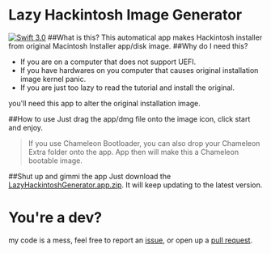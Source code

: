 # Lazy Hackintosh Image Generator
[![Swift 3.0](https://img.shields.io/badge/Swift-3.0-orange.svg?style=flat)](https://swift.org)
##What is this?
This automatical app makes Hackintosh installer from original Macintosh Installer app/disk image.
##Why do I need this?
* If you are on a computer that does not support UEFI.
* If you have hardwares on you computer that causes original installation image kernel panic.
* If you are just too lazy to read the tutorial and install the original.

you'll need this app to alter the original installation image.

##How to use
Just drag the app/dmg file onto the image icon, click start and enjoy.
>If you use Chameleon Bootloader, you can also drop your Chameleon Extra folder onto the app. App then will make this a Chameleon bootable image.

##Shut up and gimmi the app
Just download the [LazyHackintoshGenerator.app.zip](https://raw.githubusercontent.com/arslan2012/Lazy-Hackintosh-Image-Generator/master/LazyHackintoshGenerator.app.zip). It will keep updating to the latest version.

# You're a dev?
my code is a mess, feel free to report an [issue](https://github.com/arslan2012/Lazy-Hackintosh-Image-Generator/issues/new), or open up a [pull request](https://github.com/arslan2012/Lazy-Hackintosh-Image-Generator/compare).
